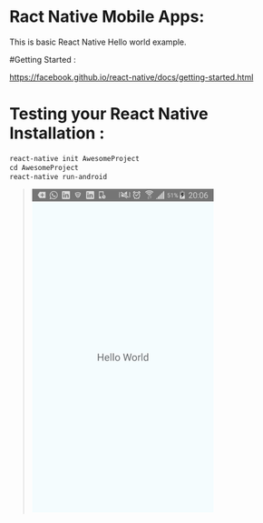 # Ract Native Mobile Apps:

This is basic React Native Hello world example.

#Getting Started :


https://facebook.github.io/react-native/docs/getting-started.html

# Testing your React Native Installation :
```
react-native init AwesomeProject
cd AwesomeProject
react-native run-android
```

><img src="hello-world.jpg" width="320">